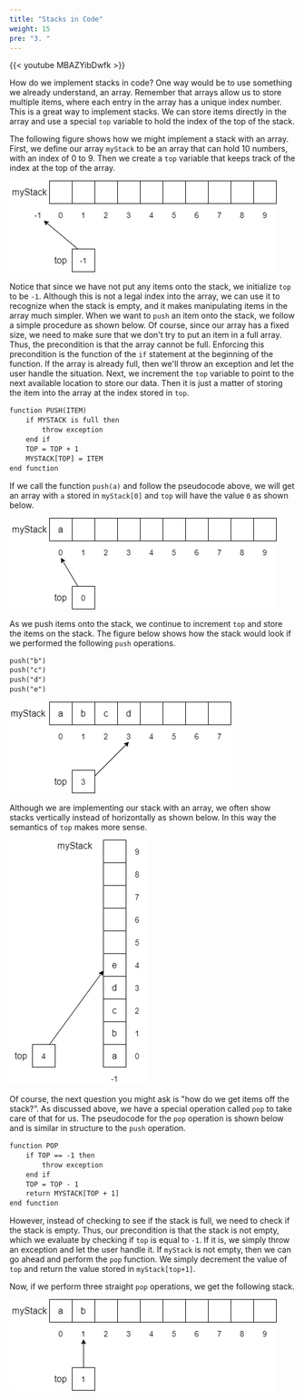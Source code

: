```yaml
---
title: "Stacks in Code"
weight: 15
pre: "3. "
---
```

{{< youtube MBAZYibDwfk  >}}

How do we implement stacks in code? One way would be to use something we already understand, an array. Remember that arrays allow us to store multiple items, where each entry in the array has a unique index number. This is a great way to implement stacks. We can store items directly in the array and use a special `top` variable to hold the index of the top of the stack.

The following figure shows how we might implement a stack with an array. First, we define our array `myStack` to be an array that can hold 10 numbers, with an index of 0 to 9. Then we create a `top` variable that keeps track of the index at the top of the array. 

![Empty Stack](/images/5/5.3.empty.png)

Notice that since we have not put any items onto the stack, we initialize `top` to be `-1`. Although this is not a legal index into the array, we can use it to recognize when the stack is empty, and it makes manipulating items in the array much simpler. When we want to `push` an item onto the stack, we follow a simple procedure as shown below. Of course, since our array has a fixed size, we need to make sure that we don't try to put an item in a full array. Thus, the precondition is that the array cannot be full. Enforcing this precondition is the function of the `if` statement at the beginning of the function. If the array is already full, then we'll throw an exception and let the user handle the situation. Next, we increment the `top` variable to point to the next available location to store our data. Then it is just a matter of storing the item into the array at the index stored in `top`. 

```tex
function PUSH(ITEM)
    if MYSTACK is full then
        throw exception
    end if
    TOP = TOP + 1
    MYSTACK[TOP] = ITEM
end function
```

If we call the function `push(a)` and follow the pseudocode above, we will get an array with `a` stored in `myStack[0]` and `top` will have the value `0` as shown below.

![One Item](/images/5/5.3.one.png)
 
As we push items onto the stack, we continue to increment `top` and store the items on the stack. The figure below shows how the stack would look if we performed the following `push` operations.

```tex
push("b")
push("c")
push("d")
push("e")
```

![Partial Stack](/images/5/5.3.partial.png)
 
Although we are implementing our stack with an array, we often show stacks vertically instead of horizontally as shown below. In this way the semantics of `top` makes more sense.

![Vertical Stack](/images/5/5.3.vertical.png)
 
Of course, the next question you might ask is "how do we get items off the stack?”. As discussed above, we have a special operation called `pop` to take care of that for us. The pseudocode for the `pop` operation is shown below and is similar in structure to the `push` operation. 

```tex
function POP
    if TOP == -1 then
        throw exception
    end if
    TOP = TOP - 1
    return MYSTACK[TOP + 1]
end function
```

However, instead of checking to see if the stack is full, we need to check if the stack is empty. Thus, our precondition is that the stack is not empty, which we evaluate by checking if `top` is equal to `-1`. If it is, we simply throw an exception and let the user handle it. If `myStack` is not empty, then we can go ahead and perform the `pop` function. We simply decrement the value of `top` and return the value stored in `myStack[top+1]`. 

Now, if we perform three straight `pop` operations, we get the following stack.
 
![Popped Stack](/images/5/5.3.popped.png)
